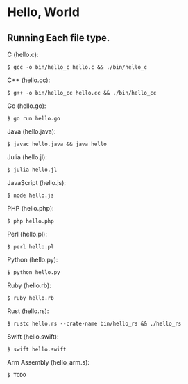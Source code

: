 # Hello, World

## Running Each file type.


C (hello.c):

`$ gcc -o bin/hello_c hello.c && ./bin/hello_c`

C++ (hello.cc):

`$ g++ -o bin/hello_cc hello.cc && ./bin/hello_cc`

Go (hello.go):

`$ go run hello.go`

Java (hello.java):

`$ javac hello.java && java hello`

Julia (hello.jl):

`$ julia hello.jl`

JavaScript (hello.js):

`$ node hello.js`

PHP (hello.php):

`$ php hello.php`

Perl (hello.pl):

`$ perl hello.pl`

Python (hello.py):

`$ python hello.py`

Ruby (hello.rb):

`$ ruby hello.rb`

Rust (hello.rs):

`$ rustc hello.rs --crate-name bin/hello_rs && ./hello_rs`

Swift (hello.swift):

`$ swift hello.swift`

Arm Assembly (hello_arm.s):

`$ TODO`


